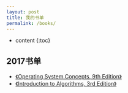 ```yaml
---
layout: post
title: 我的书单
permalink: /books/
---
```


* content
{:toc}


2017书单
-----------------------------------------------------------------

+ [《Operating System Concepts, 9th Edition》](http://codex.cs.yale.edu/avi/os-book/OS9/)
+ [《Introduction to Algorithms, 3rd Edition》](https://book.douban.com/subject/3904676/)
